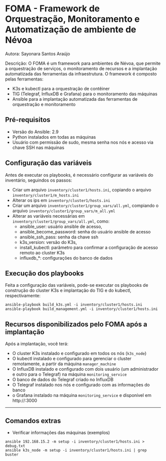 # FOMA - Framework de Orquestração, Monitoramento e Automatização de ambiente de Névoa
Autora: Sayonara Santos Araújo

Descrição: O FOMA é um framework para ambientes de Névoa, que permite a orquestração de serviços, o monitoramento de recursos e a implantação automatizada das ferramentas da infraestrutura. O framework é composto pelas ferramentas:
- K3s e kubectl para a orquestração de contêiner
- TIG (Telegraf, InfluxDB e Grafana) para o monitoramento das máquinas
- Ansible para a implantação automatizada das ferramentas de orquestração e monitoramento

## Pré-requisitos
- Versão do Ansible: 2.9
- Python instalados em todas as máquinas
- Usuário com permissão de sudo, mesma senha nos nós e acesso via chave SSH nas máquinas

## Configuração das variáveis
Antes de executar os playbooks, é necessário configurar as variáveis do inventário, seguindos os passos:
- Criar um arquivo `inventory/cluster1/hosts.ini`, copiando o arquivo `inventory/cluster1/m_hosts.ini`
- Alterar os ips em `inventory/cluster1/hosts.ini`
- Criar um arquivo `inventory/cluster1/group_vars/all.yml`, compiando o arquivo `inventory/cluster1/group_vars/m_all.yml`
- Alterar as variáveis necessárias em `inventory/cluster1/group_vars/all.yml`, como:
    - ansible_user: usuário ansible de acesso,
    - ansible_become_password: senha do usuário ansible de acesso
    - ansible_ssh_pass: senha da chave ssh
    - k3s_version: versão do K3s,
    - install_kubectl: parâmetro para confirmar a configuração de acesso remoto ao cluster K3s
    - influxdb_*: configurações do banco de dados

## Execução dos playbooks
Feita a configuração das variáveis, pode-se executar os playbooks de construção do cluster K3s e implantação do TIG e do kubectl, respectivamente:
```
ansible-playbook build_k3s.yml -i inventory/cluster1/hosts.ini
ansible-playbook build_management.yml -i inventory/cluster1/hosts.ini
```

## Recursos disponibilizados pelo FOMA após a implantação
Após a implantação, você terá:
- O cluster K3s instalado e configurado em todos os nós (`k3s_node`)
- O kubectl instalado e configurado para gerenciar o cluster remotamente, a partir da máquina `manager_machine`
- O InfluxDB instalado e configurado com dois usuário (um administrador e outro para o Telegraf) na máquina `monitoring_service`
- O banco de dados do Telegraf criado no InfluxDB
- O Telegraf instalado nos nós e configurado com as informações do banco
- o Grafana instalado na máquina `monitoring_service` e disponível em http://<ip da monitoring_service>:3000

---

## Comandos extras

- Verificar informações das máquinas (exemplos)
```
ansible 192.168.15.2 -m setup -i inventory/cluster1/hosts.ini > debug.txt
ansible k3s_node -m setup -i inventory/cluster1/hosts.ini | grep buster
```
